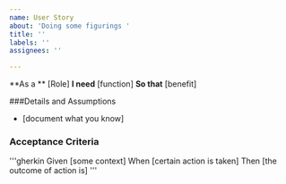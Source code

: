 ```yaml
---
name: User Story
about: 'Doing some figurings '
title: ''
labels: ''
assignees: ''

---
```


**As a ** [Role]
**I need** [function]
**So that** [benefit]

###Details and Assumptions
* [document what you know]

### Acceptance Criteria

'''gherkin
Given [some context]
When [certain action is taken]
Then [the outcome of action is]
'''
